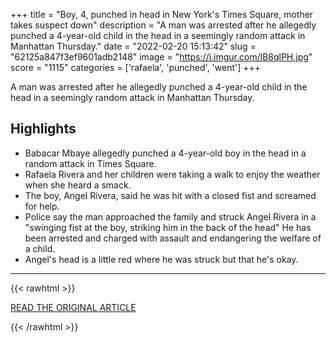 +++
title = "Boy, 4, punched in head in New York's Times Square, mother takes suspect down"
description = "A man was arrested after he allegedly punched a 4-year-old child in the head in a seemingly random attack in Manhattan Thursday."
date = "2022-02-20 15:13:42"
slug = "62125a847f3ef9601adb2148"
image = "https://i.imgur.com/lB8qlPH.jpg"
score = "1115"
categories = ['rafaela', 'punched', 'went']
+++

A man was arrested after he allegedly punched a 4-year-old child in the head in a seemingly random attack in Manhattan Thursday.

## Highlights

- Babacar Mbaye allegedly punched a 4-year-old boy in the head in a random attack in Times Square.
- Rafaela Rivera and her children were taking a walk to enjoy the weather when she heard a smack.
- The boy, Angel Rivera, said he was hit with a closed fist and screamed for help.
- Police say the man approached the family and struck Angel Rivera in a "swinging fist at the boy, striking him in the back of the head" He has been arrested and charged with assault and endangering the welfare of a child.
- Angel's head is a little red where he was struck but that he's okay.

---

{{< rawhtml >}}
  <p class="article-category">
    <a target="_blank" href="https://abc7.com/boy-punched-4-year-old-times-square-hurt/11582069/">READ THE ORIGINAL ARTICLE</a>
  </p>
{{< /rawhtml >}}
